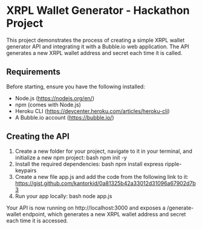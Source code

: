 # XRPL Wallet Generator - Hackathon Project
This project demonstrates the process of creating a simple XRPL wallet generator API and integrating it with a Bubble.io web application. The API generates a new XRPL wallet address and secret each time it is called.

## Requirements
Before starting, ensure you have the following installed:

- Node.js (https://nodejs.org/en/)
- npm (comes with Node.js)
- Heroku CLI (https://devcenter.heroku.com/articles/heroku-cli)
- A Bubble.io account (https://bubble.io/)

## Creating the API
1. Create a new folder for your project, navigate to it in your terminal, and initialize a new npm project:
bash
npm init -y
2. Install the required dependencies:
bash
npm install express ripple-keypairs
3. Create a new file app.js and add the code from the following link to it: https://gist.github.com/kantorkid/0a81325b42a33012d31096a67902d7b3
4. Run your app locally:
bash
node app.js

Your API is now running on http://localhost:3000 and exposes a /generate-wallet endpoint, which generates a new XRPL wallet address and secret each time it is accessed.